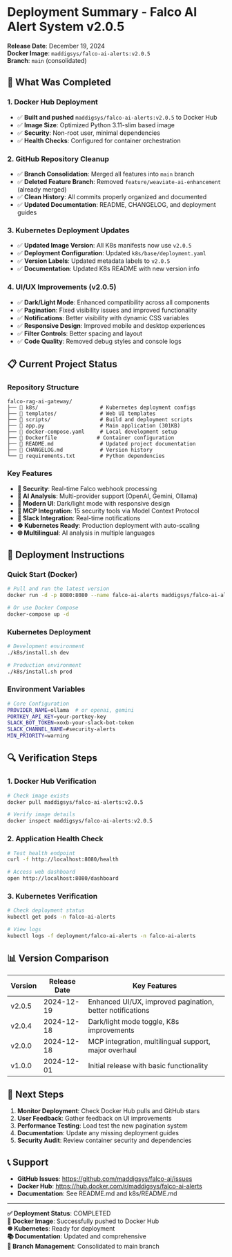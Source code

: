 # Deployment Summary - Falco AI Alert System v2.0.5

**Release Date**: December 19, 2024  
**Docker Image**: `maddigsys/falco-ai-alerts:v2.0.5`  
**Branch**: `main` (consolidated)

## 🚀 What Was Completed

### 1. Docker Hub Deployment
- ✅ **Built and pushed** `maddigsys/falco-ai-alerts:v2.0.5` to Docker Hub
- ✅ **Image Size**: Optimized Python 3.11-slim based image
- ✅ **Security**: Non-root user, minimal dependencies
- ✅ **Health Checks**: Configured for container orchestration

### 2. GitHub Repository Cleanup
- ✅ **Branch Consolidation**: Merged all features into `main` branch
- ✅ **Deleted Feature Branch**: Removed `feature/weaviate-ai-enhancement` (already merged)
- ✅ **Clean History**: All commits properly organized and documented
- ✅ **Updated Documentation**: README, CHANGELOG, and deployment guides

### 3. Kubernetes Deployment Updates
- ✅ **Updated Image Version**: All K8s manifests now use `v2.0.5`
- ✅ **Deployment Configuration**: Updated `k8s/base/deployment.yaml`
- ✅ **Version Labels**: Updated metadata labels to `v2.0.5`
- ✅ **Documentation**: Updated K8s README with new version info

### 4. UI/UX Improvements (v2.0.5)
- ✅ **Dark/Light Mode**: Enhanced compatibility across all components
- ✅ **Pagination**: Fixed visibility issues and improved functionality
- ✅ **Notifications**: Better visibility with dynamic CSS variables
- ✅ **Responsive Design**: Improved mobile and desktop experiences
- ✅ **Filter Controls**: Better spacing and layout
- ✅ **Code Quality**: Removed debug styles and console logs

## 📋 Current Project Status

### Repository Structure
```
falco-rag-ai-gateway/
├── 📁 k8s/                    # Kubernetes deployment configs
├── 📁 templates/              # Web UI templates
├── 📁 scripts/                # Build and deployment scripts
├── 📄 app.py                  # Main application (301KB)
├── 📄 docker-compose.yaml     # Local development setup
├── 📄 Dockerfile             # Container configuration
├── 📄 README.md               # Updated project documentation
├── 📄 CHANGELOG.md            # Version history
└── 📄 requirements.txt        # Python dependencies
```

### Key Features
- **🔐 Security**: Real-time Falco webhook processing
- **🤖 AI Analysis**: Multi-provider support (OpenAI, Gemini, Ollama)
- **🎨 Modern UI**: Dark/light mode with responsive design
- **🔧 MCP Integration**: 15 security tools via Model Context Protocol
- **📱 Slack Integration**: Real-time notifications
- **☸️ Kubernetes Ready**: Production deployment with auto-scaling
- **🌐 Multilingual**: AI analysis in multiple languages

## 🚀 Deployment Instructions

### Quick Start (Docker)
```bash
# Pull and run the latest version
docker run -d -p 8080:8080 --name falco-ai-alerts maddigsys/falco-ai-alerts:v2.0.5

# Or use Docker Compose
docker-compose up -d
```

### Kubernetes Deployment
```bash
# Development environment
./k8s/install.sh dev

# Production environment
./k8s/install.sh prod
```

### Environment Variables
```bash
# Core Configuration
PROVIDER_NAME=ollama  # or openai, gemini
PORTKEY_API_KEY=your-portkey-key
SLACK_BOT_TOKEN=xoxb-your-slack-bot-token
SLACK_CHANNEL_NAME=#security-alerts
MIN_PRIORITY=warning
```

## 🔍 Verification Steps

### 1. Docker Hub Verification
```bash
# Check image exists
docker pull maddigsys/falco-ai-alerts:v2.0.5

# Verify image details
docker inspect maddigsys/falco-ai-alerts:v2.0.5
```

### 2. Application Health Check
```bash
# Test health endpoint
curl -f http://localhost:8080/health

# Access web dashboard
open http://localhost:8080/dashboard
```

### 3. Kubernetes Verification
```bash
# Check deployment status
kubectl get pods -n falco-ai-alerts

# View logs
kubectl logs -f deployment/falco-ai-alerts -n falco-ai-alerts
```

## 📊 Version Comparison

| Version | Release Date | Key Features |
|---------|--------------|--------------|
| v2.0.5  | 2024-12-19   | Enhanced UI/UX, improved pagination, better notifications |
| v2.0.4  | 2024-12-18   | Dark/light mode toggle, K8s improvements |
| v2.0.0  | 2024-12-18   | MCP integration, multilingual support, major overhaul |
| v1.0.0  | 2024-12-01   | Initial release with basic functionality |

## 🎯 Next Steps

1. **Monitor Deployment**: Check Docker Hub pulls and GitHub stars
2. **User Feedback**: Gather feedback on UI improvements
3. **Performance Testing**: Load test the new pagination system
4. **Documentation**: Update any missing deployment guides
5. **Security Audit**: Review container security and dependencies

## 📞 Support

- **GitHub Issues**: https://github.com/maddigsys/falco-ai/issues
- **Docker Hub**: https://hub.docker.com/r/maddigsys/falco-ai-alerts
- **Documentation**: See README.md and k8s/README.md

---

**✅ Deployment Status**: COMPLETED  
**🐳 Docker Image**: Successfully pushed to Docker Hub  
**☸️ Kubernetes**: Ready for deployment  
**📚 Documentation**: Updated and comprehensive  
**🔧 Branch Management**: Consolidated to main branch 